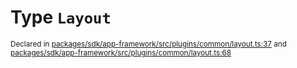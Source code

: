 # Type `Layout`
<sub>Declared in [packages/sdk/app-framework/src/plugins/common/layout.ts:37](https://github.com/dxos/dxos/blob/bdc1200dc/packages/sdk/app-framework/src/plugins/common/layout.ts#L37) and [packages/sdk/app-framework/src/plugins/common/layout.ts:68](https://github.com/dxos/dxos/blob/bdc1200dc/packages/sdk/app-framework/src/plugins/common/layout.ts#L68)</sub>







